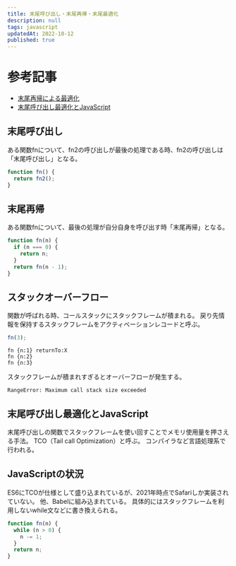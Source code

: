 ```yaml
---
title: 末尾呼び出し・末尾再帰・末尾最適化
description: null
tags: javascript
updatedAt: 2022-10-12
published: true
---
```


# 参考記事

- [末尾再帰による最適化](https://qiita.com/pebblip/items/cf8d3230969b2f6b3132)
- [末尾呼び出し最適化とJavaScript](https://speakerdeck.com/kota_yata/mo-wei-hu-bichu-sizui-shi-hua-tojavascript)

## 末尾呼び出し

ある関数fnについて、fn2の呼び出しが最後の処理である時、fn2の呼び出しは「末尾呼び出し」となる。

```ts
function fn() {
  return fn2();
}
```

## 末尾再帰

ある関数fnについて、最後の処理が自分自身を呼び出す時「末尾再帰」となる。

```ts
function fn(n) {
  if (n === 0) {
    return n;
  }
  return fn(n - 1);
}
```

## スタックオーバーフロー

関数が呼ばれる時、コールスタックにスタックフレームが積まれる。
戻り先情報を保持するスタックフレームをアクティベーションレコードと呼ぶ。

```ts
fn(3);
```

```
fn {n:1} returnTo:X
fn {n:2}
fn {n:3}
```

スタックフレームが積まれすぎるとオーバーフローが発生する。

```
RangeError: Maximum call stack size exceeded
```

## 末尾呼び出し最適化とJavaScript

末尾呼び出しの関数でスタックフレームを使い回すことでメモリ使用量を押さえる手法。
TCO（Tail call Optimization）と呼ぶ。
コンパイラなど言語処理系で行われる。

## JavaScriptの状況

ES6にTCOが仕様として盛り込まれているが、2021年時点でSafariしか実装されていない。
他、Babelに組み込まれている。
具体的にはスタックフレームを利用しないwhile文などに書き換えられる。

```ts
function fn(n) {
  while (n > 0) {
    n -= 1;
  }
  return n;
}
```
